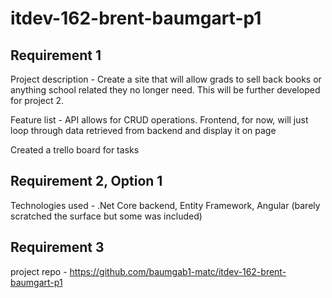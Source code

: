 # itdev-162-brent-baumgart-p1
 
## Requirement 1
Project description - Create a site that will allow grads to sell back books or anything school related they no longer need. This will be further developed
for project 2.
 
Feature list - API allows for CRUD operations. Frontend, for now, will just loop through data retrieved from backend and display it on page
 
Created a trello board for tasks
 
 
## Requirement 2, Option 1
Technologies used - .Net Core backend, Entity Framework, Angular (barely scratched the surface but some was included)
 
 
 ## Requirement 3
 project repo - https://github.com/baumgab1-matc/itdev-162-brent-baumgart-p1
